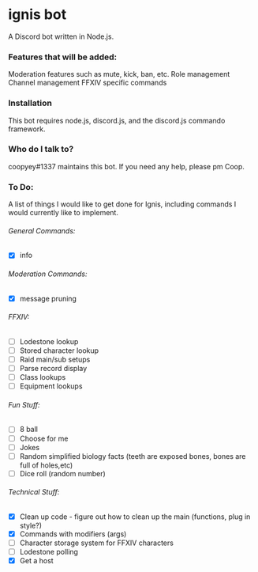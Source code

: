 # ignis bot
A Discord bot written in Node.js.

### Features that will be added:
Moderation features such as mute, kick, ban, etc.
Role management
Channel management
FFXIV specific commands

### Installation
This bot requires node.js, discord.js, and the discord.js commando framework.

### Who do I talk to?
coopyey#1337 maintains this bot. If you need any help, please pm Coop.

### To Do:
A list of things I would like to get done for Ignis, including commands I would currently like to implement.

###### General Commands:
- [x] info

###### Moderation Commands:
- [x] message pruning

###### FFXIV:
- [ ] Lodestone lookup
- [ ] Stored character lookup
- [ ] Raid main/sub setups
- [ ] Parse record display
- [ ] Class lookups
- [ ] Equipment lookups

###### Fun Stuff:
- [ ] 8 ball
- [ ] Choose for me
- [ ] Jokes
- [ ] Random simplified biology facts (teeth are exposed bones, bones are full of holes,etc)
- [ ] Dice roll (random number)

###### Technical Stuff:
- [x] Clean up code - figure out how to clean up the main (functions, plug in style?)
- [x] Commands with modifiers (args)
- [ ] Character storage system for FFXIV characters
- [ ] Lodestone polling
- [x] Get a host
